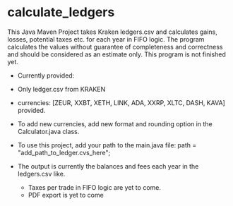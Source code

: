 # calculate_ledgers
This Java Maven Project takes Kraken ledgers.csv and calculates gains, losses, potential taxes etc. for each year in FIFO logic.
The program calculates the values without guarantee of completeness and correctness and should be considered as an estimate only.
This program is not finished yet.

- Currently provided:
-   Only ledger.csv from KRAKEN
-   currencies: [ZEUR, XXBT, XETH, LINK, ADA, XXRP, XLTC, DASH, KAVA] provided.
-   To add new currencies, add new format and rounding option in the Calculator.java class.

- To use this project, add your path to the main.java file: path = "add_path_to_ledger.cvs_here";

- The output is currently the balances and fees each year in the ledgers.csv like.
  - Taxes per trade in FIFO logic are yet to come.
  - PDF export is yet to come
